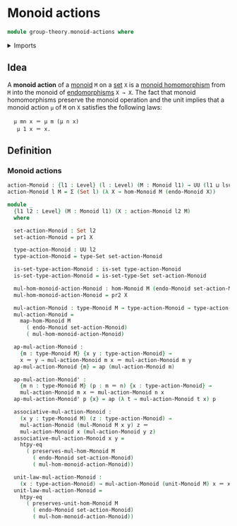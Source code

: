 # Monoid actions

```agda
module group-theory.monoid-actions where
```

<details><summary>Imports</summary>

```agda
open import foundation.action-on-identifications-functions
open import foundation.dependent-pair-types
open import foundation.endomorphisms
open import foundation.function-extensionality
open import foundation.function-extensionality-axiom
open import foundation.identity-types
open import foundation.sets
open import foundation.universe-levels

open import group-theory.homomorphisms-monoids
open import group-theory.monoids
```

</details>

## Idea

A **monoid action** of a [monoid](group-theory.monoids.md) `M` on a
[set](foundation-core.sets.md) `X` is a
[monoid homomorphism](group-theory.homomorphisms-monoids.md) from `M` into the
monoid of [endomorphisms](foundation.endomorphisms.md) `X → X`. The fact that
monoid homomorphisms preserve the monoid operation and the unit implies that a
monoid action `μ` of `M` on `X` satisfies the following laws:

```text
  μ mn x ＝ μ m (μ n x)
   μ 1 x ＝ x.
```

## Definition

### Monoid actions

```agda
action-Monoid : {l1 : Level} (l : Level) (M : Monoid l1) → UU (l1 ⊔ lsuc l)
action-Monoid l M = Σ (Set l) (λ X → hom-Monoid M (endo-Monoid X))

module _
  {l1 l2 : Level} (M : Monoid l1) (X : action-Monoid l2 M)
  where

  set-action-Monoid : Set l2
  set-action-Monoid = pr1 X

  type-action-Monoid : UU l2
  type-action-Monoid = type-Set set-action-Monoid

  is-set-type-action-Monoid : is-set type-action-Monoid
  is-set-type-action-Monoid = is-set-type-Set set-action-Monoid

  mul-hom-monoid-action-Monoid : hom-Monoid M (endo-Monoid set-action-Monoid)
  mul-hom-monoid-action-Monoid = pr2 X

  mul-action-Monoid : type-Monoid M → type-action-Monoid → type-action-Monoid
  mul-action-Monoid =
    map-hom-Monoid M
      ( endo-Monoid set-action-Monoid)
      ( mul-hom-monoid-action-Monoid)

  ap-mul-action-Monoid :
    {m : type-Monoid M} {x y : type-action-Monoid} →
    x ＝ y → mul-action-Monoid m x ＝ mul-action-Monoid m y
  ap-mul-action-Monoid {m} = ap (mul-action-Monoid m)

  ap-mul-action-Monoid' :
    {m n : type-Monoid M} (p : m ＝ n) {x : type-action-Monoid} →
    mul-action-Monoid m x ＝ mul-action-Monoid n x
  ap-mul-action-Monoid' p {x} = ap (λ t → mul-action-Monoid t x) p

  associative-mul-action-Monoid :
    (x y : type-Monoid M) (z : type-action-Monoid) →
    mul-action-Monoid (mul-Monoid M x y) z ＝
    mul-action-Monoid x (mul-action-Monoid y z)
  associative-mul-action-Monoid x y =
    htpy-eq
      ( preserves-mul-hom-Monoid M
        ( endo-Monoid set-action-Monoid)
        ( mul-hom-monoid-action-Monoid))

  unit-law-mul-action-Monoid :
    (x : type-action-Monoid) → mul-action-Monoid (unit-Monoid M) x ＝ x
  unit-law-mul-action-Monoid =
    htpy-eq
      ( preserves-unit-hom-Monoid M
        ( endo-Monoid set-action-Monoid)
        ( mul-hom-monoid-action-Monoid))
```
